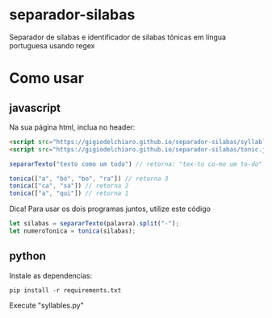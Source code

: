 # separador-silabas
Separador de sílabas e identificador de sílabas tônicas em língua portuguesa usando regex
# Como usar
## javascript
Na sua página html, inclua no header:
```html
<script src="https://gigiodelchiaro.github.io/separador-silabas/syllable.js"></script> <!--para separar silabas-->
<script src="https://gigiodelchiaro.github.io/separador-silabas/tonic.js"></script> <!--para marcar silabas tônicas-->
```
```javascript
separarTexto("texto como um todo") // retorna: "tex-to co-mo um to-do"

tonica(["a", "bó", "bo", "ra"]) // retorna 3
tonica(["ca", "sa"]) // retorna 2
tonica(["a", "qui"]) // retorna 1
```
Dica! Para usar os dois programas juntos, utilize este código
```javascript
let silabas = separarTexto(palavra).split("-");
let numeroTonica = tonica(silabas);
```
## python
Instale as dependencias:
```
pip install -r requirements.txt
```
Execute "syllables.py"
